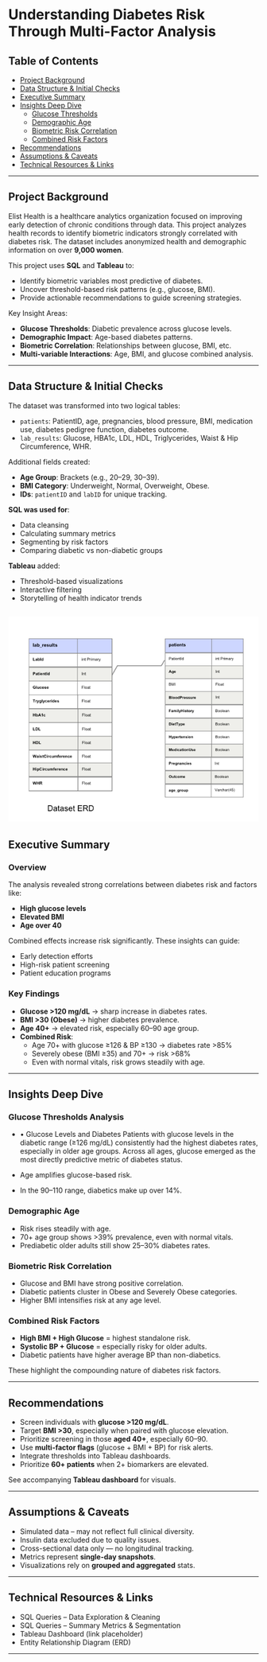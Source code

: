 # Understanding Diabetes Risk Through Multi-Factor Analysis

## Table of Contents

- [Project Background](#project-background)
- [Data Structure & Initial Checks](#data-structure--initial-checks)
- [Executive Summary](#executive-summary)
- [Insights Deep Dive](#insights-deep-dive)
  - [Glucose Thresholds](#glucose-thresholds)
  - [Demographic Age](#demographic-age)
  - [Biometric Risk Correlation](#biometric-risk-correlation)
  - [Combined Risk Factors](#combined-risk-factors)
- [Recommendations](#recommendations)
- [Assumptions & Caveats](#assumptions--caveats)
- [Technical Resources & Links](#technical-resources--links)

---

## Project Background

Elist Health is a healthcare analytics organization focused on improving early detection of chronic conditions through data. This project analyzes health records to identify biometric indicators strongly correlated with diabetes risk. The dataset includes anonymized health and demographic information on over **9,000 women**.

This project uses **SQL** and **Tableau** to:

- Identify biometric variables most predictive of diabetes.
- Uncover threshold-based risk patterns (e.g., glucose, BMI).
- Provide actionable recommendations to guide screening strategies.

Key Insight Areas:

- **Glucose Thresholds**: Diabetic prevalence across glucose levels.
- **Demographic Impact**: Age-based diabetes patterns.
- **Biometric Correlation**: Relationships between glucose, BMI, etc.
- **Multi-variable Interactions**: Age, BMI, and glucose combined analysis.

---

## Data Structure & Initial Checks

The dataset was transformed into two logical tables:

- `patients`: PatientID, age, pregnancies, blood pressure, BMI, medication use, diabetes pedigree function, diabetes outcome.
- `lab_results`: Glucose, HBA1c, LDL, HDL, Triglycerides, Waist & Hip Circumference, WHR.

Additional fields created:

- **Age Group**: Brackets (e.g., 20–29, 30–39).
- **BMI Category**: Underweight, Normal, Overweight, Obese.
- **IDs**: `patientID` and `labID` for unique tracking.

**SQL was used for**:

- Data cleansing
- Calculating summary metrics
- Segmenting by risk factors
- Comparing diabetic vs non-diabetic groups

**Tableau** added:

- Threshold-based visualizations
- Interactive filtering
- Storytelling of health indicator trends

![Glucose Chart](images/ERD.png)
---

## Executive Summary

### Overview

The analysis revealed strong correlations between diabetes risk and factors like:

- **High glucose levels**
- **Elevated BMI**
- **Age over 40**

Combined effects increase risk significantly. These insights can guide:

- Early detection efforts
- High-risk patient screening
- Patient education programs

### Key Findings

- **Glucose >120 mg/dL** → sharp increase in diabetes rates.
- **BMI >30 (Obese)** → higher diabetes prevalence.
- **Age 40+** → elevated risk, especially 60–90 age group.
- **Combined Risk**:
  - Age 70+ with glucose ≥126 & BP ≥130 → diabetes rate >85%
  - Severely obese (BMI ≥35) and 70+ → risk >68%
  - Even with normal vitals, risk grows steadily with age.

---

## Insights Deep Dive

### Glucose Thresholds Analysis

- •	Glucose Levels and Diabetes Patients with glucose levels in the diabetic range (≥126 mg/dL) consistently had the highest diabetes rates, especially in older age groups. Across all ages, glucose emerged as the most directly predictive metric of diabetes status.

- Age amplifies glucose-based risk.
- In the 90–110 range, diabetics make up over 14%.

### Demographic Age

- Risk rises steadily with age.
- 70+ age group shows >39% prevalence, even with normal vitals.
- Prediabetic older adults still show 25–30% diabetes rates.

### Biometric Risk Correlation

- Glucose and BMI have strong positive correlation.
- Diabetic patients cluster in Obese and Severely Obese categories.
- Higher BMI intensifies risk at any age level.

### Combined Risk Factors

- **High BMI + High Glucose** = highest standalone risk.
- **Systolic BP + Glucose** = especially risky for older adults.
- Diabetic patients have higher average BP than non-diabetics.

These highlight the compounding nature of diabetes risk factors.

---

## Recommendations

- Screen individuals with **glucose >120 mg/dL**.
- Target **BMI >30**, especially when paired with glucose elevation.
- Prioritize screening in those **aged 40+**, especially 60–90.
- Use **multi-factor flags** (glucose + BMI + BP) for risk alerts.
- Integrate thresholds into Tableau dashboards.
- Prioritize **60+ patients** when 2+ biomarkers are elevated.

See accompanying **Tableau dashboard** for visuals.

---

## Assumptions & Caveats

- Simulated data – may not reflect full clinical diversity.
- Insulin data excluded due to quality issues.
- Cross-sectional data only — no longitudinal tracking.
- Metrics represent **single-day snapshots**.
- Visualizations rely on **grouped and aggregated** stats.

---

## Technical Resources & Links

- SQL Queries – Data Exploration & Cleaning  
- SQL Queries – Summary Metrics & Segmentation  
- Tableau Dashboard (link placeholder)  
- Entity Relationship Diagram (ERD)

---
